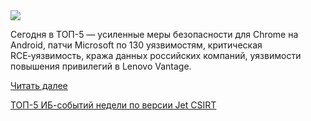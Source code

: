 <!--2025-07-14 14:51:51-->
<div class="yb">
  <div class="rss habr"><img src="https://habrastorage.org/getpro/habr/upload_files/b80/834/85a/b8083485a05c6ffa919d91be146d8579.jpg" /><p>Сегодня в ТОП-5 —&nbsp;усиленные меры безопасности для Chrome на Android, патчи Microsoft по 130 уязвимостям, критическая RCE‑уязвимость, кража данных российских компаний, уязвимости повышения привилегий в Lenovo Vantage.</p> <a href="https://habr.com/ru/articles/927646/#habracut">Читать далее</a> <p class="titl"><a href="https://habr.com/ru/companies/jetinfosystems/news/927646/?utm_source=habrahabr&utm_medium=rss&utm_campaign=927646">ТОП-5 ИБ-событий недели по версии Jet CSIRT</a></p></div>
</div>
